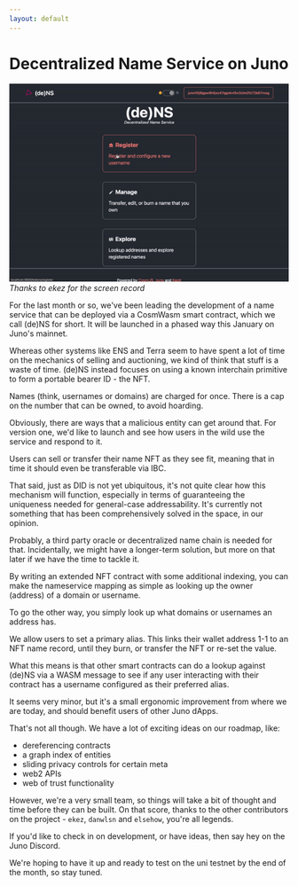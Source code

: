 ```yaml
---
layout: default
---
```


# Decentralized Name Service on Juno

![A gif of the deNS in action](https://raw.githubusercontent.com/envoylabs/blog/gh-pages/assets/dens.gif)
_Thanks to ekez for the screen record_

For the last month or so, we've been leading the development of a name service that can be deployed via a CosmWasm smart contract, which we call (de)NS for short. It will be launched in a phased way this January on Juno's mainnet.

Whereas other systems like ENS and Terra seem to have spent a lot of time on the mechanics of selling and auctioning, we kind of think that stuff is a waste of time. (de)NS instead focuses on using a known interchain primitive to form a portable bearer ID - the NFT.

Names (think, usernames or domains) are charged for once. There is a cap on the number that can be owned, to avoid hoarding.

Obviously, there are ways that a malicious entity can get around that. For version one, we'd like to launch and see how users in the wild use the service and respond to it.

Users can sell or transfer their name NFT as they see fit, meaning that in time it should even be transferable via IBC.

That said, just as DID is not yet ubiquitous, it's not quite clear how this mechanism will function, especially in terms of guaranteeing the uniqueness needed for general-case addressability. It's currently not something that has been comprehensively solved in the space, in our opinion.

Probably, a third party oracle or decentralized name chain is needed for that. Incidentally, we might have a longer-term solution, but more on that later if we have the time to tackle it.

By writing an extended NFT contract with some additional indexing, you can make the nameservice mapping as simple as looking up the owner (address) of a domain or username.

To go the other way, you simply look up what domains or usernames an address has.

We allow users to set a primary alias. This links their wallet address 1-1 to an NFT name record, until they burn, or transfer the NFT or re-set the value.

What this means is that other smart contracts can do a lookup against (de)NS via a WASM message to see if any user interacting with their contract has a username configured as their preferred alias.

It seems very minor, but it's a small ergonomic improvement from where we are today, and should benefit users of other Juno dApps.

That's not all though. We have a lot of exciting ideas on our roadmap, like:

- dereferencing contracts
- a graph index of entities
- sliding privacy controls for certain meta
- web2 APIs
- web of trust functionality

However, we're a very small team, so things will take a bit of thought and time before they can be built. On that score, thanks to the other contributors on the project - `ekez`, `danwlsn` and `elsehow`, you're all legends.

If you'd like to check in on development, or have ideas, then say hey on the Juno Discord.

We're hoping to have it up and ready to test on the uni testnet by the end of the month, so stay tuned.
